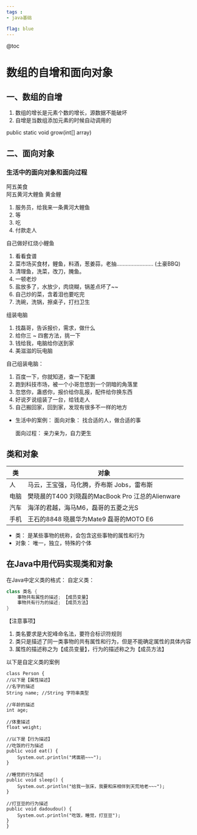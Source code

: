 ```yaml
---
tags : 
- java基础

flag: blue
---
```


@toc


# 数组的自增和面向对象

## 一、数组的自增
    
1. 数组的增长是元素个数的增长，源数据不能破坏
2. 自增是当数组添加元素的时候自动调用的
  
  public static void grow(int[] array)
    
## 二、面向对象

### 生活中的面向对象和面向过程
  阿五美食    
      阿五黄河大鲤鱼 黄金鲤
      
  1. 服务员，给我来一条黄河大鲤鱼
  2. 等
  3. 吃
  4. 付款走人
  
自己做好红烧小鲤鱼
  1. 看看食谱
  2. 菜市场买食材，鲤鱼，料酒，葱姜蒜，老抽…………………… (土豪BBQ)
  3. 清理鱼，洗菜，改刀，腌鱼。
  4. 一顿老炒
  5. 盐放多了，水放少，肉烧糊，锅差点坏了~~
  6. 自己炒的菜，含着泪也要吃完
  7. 洗碗，洗锅，擦桌子，打扫卫生
  
  组装电脑
  1. 找磊哥，告诉报价，需求，做什么
  2. 给你三 ~ 四套方法，挑一下
  3. 钱给我，电脑给你送到家
  4. 美滋滋的玩电脑
  
  自己组装电脑：
  1. 百度一下，你就知道，查一下配置
  2. 跑到科技市场，被一个小哥忽悠到一个阴暗的角落里
  3. 忽悠你，蛊惑你，报价给你乱报，配件给你换东西
  4. 好说歹说组装了一台，给钱走人
  5. 自己搬回家，回到家，发现有很多不一样的地方
      
  - 生活中的案例：
      面向对象：
          找合适的人，做合适的事
          
      面向过程：
          亲力亲为，自力更生
  
## 类和对象
  
类 |对象 
---|--- 
人      |   马云，王宝强，马化腾，乔布斯 Jobs，雷布斯
电脑     |   樊晓晨的T400 刘晓磊的MacBook Pro 江总的Alienware
汽车     |   海洋的君越，海马M6，磊哥的五菱之光S 
手机     |   王石的8848 晓晨华为Mate9 磊哥的MOTO E6
  
-  类：
      是某些事物的统称，会包含这些事物的属性和行为
- 对象：
      唯一，独立，特殊的个体

## 在Java中用代码实现类和对象
  
 在Java中定义类的格式：
自定义类：
```java
class 类名 {         
    事物共有属性的描述; 【成员变量】          
    事物共有行为的描述; 【成员方法】          
}
```

【注意事项】
1. 类名要求是大驼峰命名法，要符合标识符规则
2. 类只是描述了同一类事物的共有属性和行为，但是不能确定属性的具体内容
3. 属性的描述称之为【成员变量】，行为的描述称之为【成员方法】

以下是自定义类的案例
```
class Person {
//以下是【属性描述】
//名字的描述
String name; //String 字符串类型

//年龄的描述
int age; 

//体重描述
float weight;

//以下是【行为描述】
//吃饭的行为描述
public void eat() {
	System.out.println("烤面筋~~~");
}

//睡觉的行为描述
public void sleep() {
	System.out.println("给我一张床，我要和床相伴到天荒地老~~~");
}

//打豆豆的行为描述
public void dadoudou() {
	System.out.println("吃饭，睡觉，打豆豆");
}
}

```
